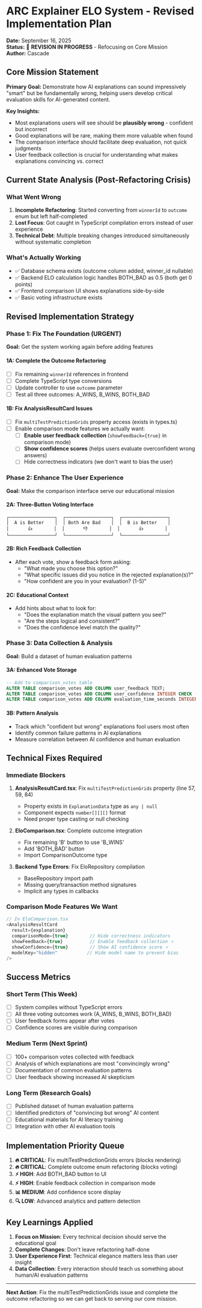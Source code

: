 # ARC Explainer ELO System - Revised Implementation Plan
**Date:** September 16, 2025  
**Status:** 🔄 **REVISION IN PROGRESS** - Refocusing on Core Mission  
**Author:** Cascade

## Core Mission Statement
**Primary Goal:** Demonstrate how AI explanations can sound impressively "smart" but be fundamentally wrong, helping users develop critical evaluation skills for AI-generated content.

**Key Insights:**
- Most explanations users will see should be **plausibly wrong** - confident but incorrect
- Good explanations will be rare, making them more valuable when found
- The comparison interface should facilitate deep evaluation, not quick judgments
- User feedback collection is crucial for understanding what makes explanations convincing vs. correct

## Current State Analysis (Post-Refactoring Crisis)

### What Went Wrong
1. **Incomplete Refactoring**: Started converting from `winnerId` to `outcome` enum but left half-completed
2. **Lost Focus**: Got caught in TypeScript compilation errors instead of user experience
3. **Technical Debt**: Multiple breaking changes introduced simultaneously without systematic completion

### What's Actually Working
- ✅ Database schema exists (outcome column added, winner_id nullable)
- ✅ Backend ELO calculation logic handles BOTH_BAD as 0.5 (both get 0 points)
- ✅ Frontend comparison UI shows explanations side-by-side
- ✅ Basic voting infrastructure exists

## Revised Implementation Strategy

### Phase 1: Fix The Foundation (URGENT)
**Goal:** Get the system working again before adding features

#### 1A: Complete the Outcome Refactoring
- [ ] Fix remaining `winnerId` references in frontend
- [ ] Complete TypeScript type conversions
- [ ] Update controller to use `outcome` parameter
- [ ] Test all three outcomes: A_WINS, B_WINS, BOTH_BAD

#### 1B: Fix AnalysisResultCard Issues
- [ ] Fix `multiTestPredictionGrids` property access (exists in types.ts)
- [ ] Enable comparison mode features we actually want:
  - [ ] **Enable user feedback collection** (`showFeedback={true}` in comparison mode)
  - [ ] **Show confidence scores** (helps users evaluate overconfident wrong answers)
  - [ ] Hide correctness indicators (we don't want to bias the user)

### Phase 2: Enhance The User Experience
**Goal:** Make the comparison interface serve our educational mission

#### 2A: Three-Button Voting Interface
```
┌─────────────────┐  ┌─────────────────┐  ┌─────────────────┐
│  A is Better    │  │ Both Are Bad    │  │  B is Better    │
│       👍        │  │       👎        │  │       👍        │
└─────────────────┘  └─────────────────┘  └─────────────────┘
```

#### 2B: Rich Feedback Collection
- After each vote, show a feedback form asking:
  - "What made you choose this option?"
  - "What specific issues did you notice in the rejected explanation(s)?"
  - "How confident are you in your evaluation? (1-5)"

#### 2C: Educational Context
- Add hints about what to look for:
  - "Does the explanation match the visual pattern you see?"
  - "Are the steps logical and consistent?"
  - "Does the confidence level match the quality?"

### Phase 3: Data Collection & Analysis
**Goal:** Build a dataset of human evaluation patterns

#### 3A: Enhanced Vote Storage
```sql
-- Add to comparison_votes table
ALTER TABLE comparison_votes ADD COLUMN user_feedback TEXT;
ALTER TABLE comparison_votes ADD COLUMN user_confidence INTEGER CHECK (user_confidence BETWEEN 1 AND 5);
ALTER TABLE comparison_votes ADD COLUMN evaluation_time_seconds INTEGER;
```

#### 3B: Pattern Analysis
- Track which "confident but wrong" explanations fool users most often
- Identify common failure patterns in AI explanations
- Measure correlation between AI confidence and human evaluation

## Technical Fixes Required

### Immediate Blockers
1. **AnalysisResultCard.tsx**: Fix `multiTestPredictionGrids` property (line 57, 59, 84)
   - Property exists in `ExplanationData` type as `any | null`
   - Component expects `number[][][]` format
   - Need proper type casting or null checking

2. **EloComparison.tsx**: Complete outcome integration
   - Fix remaining 'B' button to use 'B_WINS'
   - Add 'BOTH_BAD' button
   - Import ComparisonOutcome type

3. **Backend Type Errors**: Fix EloRepository compilation
   - BaseRepository import path
   - Missing query/transaction method signatures
   - Implicit any types in callbacks

### Comparison Mode Features We Want
```typescript
// In EloComparison.tsx
<AnalysisResultCard
  result={explanation}
  comparisonMode={true}        // Hide correctness indicators
  showFeedback={true}          // Enable feedback collection ⭐
  showConfidence={true}        // Show AI confidence score ⭐
  modelKey="hidden"           // Hide model name to prevent bias
/>
```

## Success Metrics

### Short Term (This Week)
- [ ] System compiles without TypeScript errors
- [ ] All three voting outcomes work (A_WINS, B_WINS, BOTH_BAD)
- [ ] User feedback forms appear after votes
- [ ] Confidence scores are visible during comparison

### Medium Term (Next Sprint)
- [ ] 100+ comparison votes collected with feedback
- [ ] Analysis of which explanations are most "convincingly wrong"
- [ ] Documentation of common evaluation patterns
- [ ] User feedback showing increased AI skepticism

### Long Term (Research Goals)
- [ ] Published dataset of human evaluation patterns
- [ ] Identified predictors of "convincing but wrong" AI content
- [ ] Educational materials for AI literacy training
- [ ] Integration with other AI evaluation tools

## Implementation Priority Queue

1. **🔥 CRITICAL**: Fix multiTestPredictionGrids errors (blocks rendering)
2. **🔥 CRITICAL**: Complete outcome enum refactoring (blocks voting)
3. **⚡ HIGH**: Add BOTH_BAD button to UI
4. **⚡ HIGH**: Enable feedback collection in comparison mode
5. **📊 MEDIUM**: Add confidence score display
6. **🔍 LOW**: Advanced analytics and pattern detection

## Key Learnings Applied

1. **Focus on Mission**: Every technical decision should serve the educational goal
2. **Complete Changes**: Don't leave refactoring half-done
3. **User Experience First**: Technical elegance matters less than user insight
4. **Data Collection**: Every interaction should teach us something about human/AI evaluation patterns

---

**Next Action**: Fix the multiTestPredictionGrids issue and complete the outcome refactoring so we can get back to serving our core mission.
